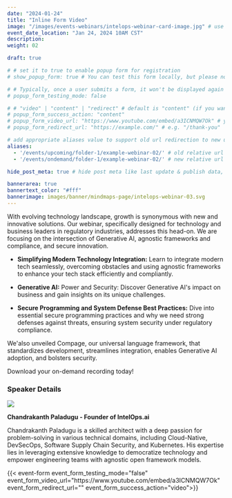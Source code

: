 ```yaml
---
date: "2024-01-24"
title: "Inline Form Video"
image: "/images/events-webinars/intelops-webinar-card-image.jpg" # use 800x550 or 16:11 ratio image
event_date_location: "Jan 24, 2024 10AM CST"
description: 
weight: 02

draft: true

# # set it to true to enable popup form for registration
# show_popup_form: true # You can test this form locally, but please note that submissions will not be sent to Netlify.

# # Typically, once a user submits a form, it won't be displayed again when they revisit the page, unless they open it in a new tab or window. If you need to show the form again for testing purposes, you can set this option to true. This is particularly useful during local testing when you need to submit the form multiple times for testing purposes.
# popup_form_testing_mode: false

# # "video" | "content" | "redirect" # default is "content" (if you want to show a video after the form is submitted, set this to "video" and provide video url in the popup_form_video_url field. If you want to redirect to a different url, set this to "redirect" and provide a redirect url in the popup_form_redirect_url field)
# popup_form_success_action: "content" 
# popup_form_video_url: "https://www.youtube.com/embed/a3ICNMQW7Ok" # you can use youtube's embed url
# popup_form_redirect_url: "https://example.com/" # e.g. "/thank-you"

# add appropriate aliases value to support old url redirection to new url
aliases:  
  - '/events/upcoming/folder-1/example-webinar-02/' # old relative url
  - '/events/ondemand/folder-1/example-webinar-02/' # new relative url

hide_post_meta: true # hide post meta like last update & publish data, estimated reading time etc.

bannerarea: true
bannertext_color: "#fff"
bannerimage: images/banner/mindmaps-page/intelops-webinar-03.svg
---
```


<div class="row gx-lg-5">
    <div class="col-lg-7">
With evolving technology landscape, growth is synonymous with new and innovative solutions. Our webinar, specifically designed for technology and business leaders in regulatory industries, addresses this head-on. We are focusing on the intersection of Generative AI, agnostic frameworks and compliance, and secure innovation.

- **Simplifying Modern Technology Integration:** Learn to integrate modern tech seamlessly, overcoming obstacles and using agnostic frameworks to enhance your tech stack efficiently and compliantly.

- **Generative AI:** Power and Security: Discover Generative AI's impact on business and gain insights on its unique challenges.

- **Secure Programming and System Defense Best Practices:** Dive into essential secure programming practices and why we need strong defenses against threats, ensuring system security under regulatory compliance.

We'also unveiled Compage, our universal language framework, that standardizes development, streamlines integration, enables Generative AI adoption, and bolsters security.  

Download your on-demand recording today!

### Speaker Details

<image src="/images/avatar/chandrakanth-paladugu.jpg">

**Chandrakanth Paladugu - Founder of IntelOps.ai**

Chandrakanth Paladugu is a skilled architect with a deep passion for problem-solving in various technical domains, including Cloud-Native, DevSecOps, Software Supply Chain Security, and Kubernetes. His expertise lies in leveraging extensive knowledge to democratize technology and empower engineering teams with agnostic open framework models.
</div>

<div class="col-lg-5">
{{< event-form event_form_testing_mode="false" event_form_video_url="https://www.youtube.com/embed/a3ICNMQW7Ok" event_form_redirect_url="" event_form_success_action="video">}}
</div>
</div>
